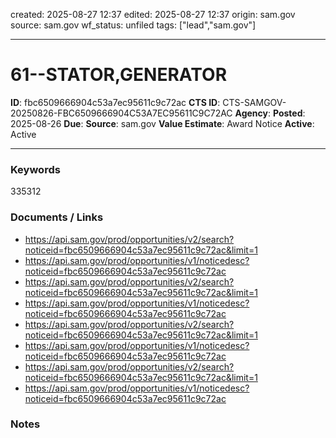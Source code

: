 created: 2025-08-27 12:37
edited: 2025-08-27 12:37
origin: sam.gov
source: sam.gov
wf_status: unfiled
tags: ["lead","sam.gov"]

---

# 61--STATOR,GENERATOR

**ID**: fbc6509666904c53a7ec95611c9c72ac
**CTS ID**: CTS-SAMGOV-20250826-FBC6509666904C53A7EC95611C9C72AC
**Agency**: 
**Posted**: 2025-08-26
**Due**: 
**Source**: sam.gov
**Value Estimate**: Award Notice
**Active**: Active

---

### Keywords
335312

### Documents / Links
- <https://api.sam.gov/prod/opportunities/v2/search?noticeid=fbc6509666904c53a7ec95611c9c72ac&limit=1>
- <https://api.sam.gov/prod/opportunities/v1/noticedesc?noticeid=fbc6509666904c53a7ec95611c9c72ac>
- <https://api.sam.gov/prod/opportunities/v2/search?noticeid=fbc6509666904c53a7ec95611c9c72ac&limit=1>
- <https://api.sam.gov/prod/opportunities/v1/noticedesc?noticeid=fbc6509666904c53a7ec95611c9c72ac>
- <https://api.sam.gov/prod/opportunities/v2/search?noticeid=fbc6509666904c53a7ec95611c9c72ac&limit=1>
- <https://api.sam.gov/prod/opportunities/v1/noticedesc?noticeid=fbc6509666904c53a7ec95611c9c72ac>
- <https://api.sam.gov/prod/opportunities/v2/search?noticeid=fbc6509666904c53a7ec95611c9c72ac&limit=1>
- <https://api.sam.gov/prod/opportunities/v1/noticedesc?noticeid=fbc6509666904c53a7ec95611c9c72ac>

### Notes


